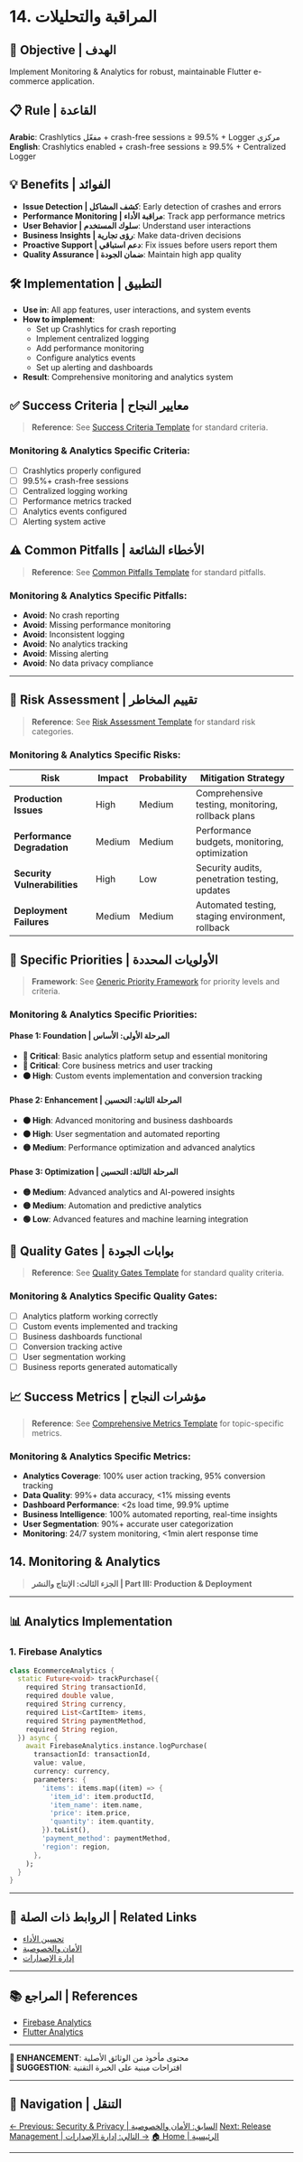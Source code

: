 # 14. المراقبة والتحليلات
## 🎯 **Objective | الهدف**
Implement Monitoring & Analytics for robust, maintainable Flutter e-commerce application.

## 📋 **Rule | القاعدة**
**Arabic**: Crashlytics مفعّل + crash-free sessions ≥ 99.5% + Logger مركزي
**English**: Crashlytics enabled + crash-free sessions ≥ 99.5% + Centralized Logger

## 💡 **Benefits | الفوائد**
- **Issue Detection | كشف المشاكل**: Early detection of crashes and errors
- **Performance Monitoring | مراقبة الأداء**: Track app performance metrics
- **User Behavior | سلوك المستخدم**: Understand user interactions
- **Business Insights | رؤى تجارية**: Make data-driven decisions
- **Proactive Support | دعم استباقي**: Fix issues before users report them
- **Quality Assurance | ضمان الجودة**: Maintain high app quality

## 🛠️ **Implementation | التطبيق**
- **Use in**: All app features, user interactions, and system events
- **How to implement**:
  - Set up Crashlytics for crash reporting
  - Implement centralized logging
  - Add performance monitoring
  - Configure analytics events
  - Set up alerting and dashboards
- **Result**: Comprehensive monitoring and analytics system

## ✅ **Success Criteria | معايير النجاح**

> **Reference**: See [Success Criteria Template](../../00-Templates/06_Success_Criteria_Template.md) for standard criteria.

### **Monitoring & Analytics Specific Criteria:**
- [ ] Crashlytics properly configured
- [ ] 99.5%+ crash-free sessions
- [ ] Centralized logging working
- [ ] Performance metrics tracked
- [ ] Analytics events configured
- [ ] Alerting system active

## ⚠️ **Common Pitfalls | الأخطاء الشائعة**

> **Reference**: See [Common Pitfalls Template](../../00-Templates/05_Common_Pitfalls_Template.md) for standard pitfalls.

### **Monitoring & Analytics Specific Pitfalls:**
- **Avoid**: No crash reporting
- **Avoid**: Missing performance monitoring
- **Avoid**: Inconsistent logging
- **Avoid**: No analytics tracking
- **Avoid**: Missing alerting
- **Avoid**: No data privacy compliance

---




## 🚨 **Risk Assessment | تقييم المخاطر**

> **Reference**: See [Risk Assessment Template](../../00-Templates/01_Risk_Assessment_Template.md) for standard risk categories.

### **Monitoring & Analytics Specific Risks:**
| Risk | Impact | Probability | Mitigation Strategy |
|------|--------|-------------|-------------------|
| **Production Issues** | High | Medium | Comprehensive testing, monitoring, rollback plans |
| **Performance Degradation** | Medium | Medium | Performance budgets, monitoring, optimization |
| **Security Vulnerabilities** | High | Low | Security audits, penetration testing, updates |
| **Deployment Failures** | Medium | Medium | Automated testing, staging environment, rollback |

## 🎯 **Specific Priorities | الأولويات المحددة**

> **Framework**: See [Generic Priority Framework](../../00-Templates/13_Generic_Priority_Framework.md) for priority levels and criteria.

### **Monitoring & Analytics Specific Priorities:**
#### **Phase 1: Foundation | المرحلة الأولى: الأساس**
- **🔴 Critical**: Basic analytics platform setup and essential monitoring
- **🔴 Critical**: Core business metrics and user tracking
- **🟠 High**: Custom events implementation and conversion tracking

#### **Phase 2: Enhancement | المرحلة الثانية: التحسين**
- **🟠 High**: Advanced monitoring and business dashboards
- **🟠 High**: User segmentation and automated reporting
- **🟡 Medium**: Performance optimization and advanced analytics

#### **Phase 3: Optimization | المرحلة الثالثة: التحسين**
- **🟡 Medium**: Advanced analytics and AI-powered insights
- **🟡 Medium**: Automation and predictive analytics
- **🟢 Low**: Advanced features and machine learning integration

## 🚪 **Quality Gates | بوابات الجودة**

> **Reference**: See [Quality Gates Template](../../00-Templates/03_Quality_Gates_Template.md) for standard quality criteria.

### **Monitoring & Analytics Specific Quality Gates:**
- [ ] Analytics platform working correctly
- [ ] Custom events implemented and tracking
- [ ] Business dashboards functional
- [ ] Conversion tracking active
- [ ] User segmentation working
- [ ] Business reports generated automatically

## 📈 **Success Metrics | مؤشرات النجاح**

> **Reference**: See [Comprehensive Metrics Template](../../00-Templates/15_Comprehensive_Metrics_Template.md) for topic-specific metrics.

### **Monitoring & Analytics Specific Metrics:**
- **Analytics Coverage**: 100% user action tracking, 95% conversion tracking
- **Data Quality**: 99%+ data accuracy, <1% missing events
- **Dashboard Performance**: <2s load time, 99.9% uptime
- **Business Intelligence**: 100% automated reporting, real-time insights
- **User Segmentation**: 90%+ accurate user categorization
- **Monitoring**: 24/7 system monitoring, <1min alert response time


## 14. Monitoring & Analytics

> **الجزء الثالث: الإنتاج والنشر | Part III: Production & Deployment**

---

## 📊 **Analytics Implementation**

### **1. Firebase Analytics**
```dart
class EcommerceAnalytics {
  static Future<void> trackPurchase({
    required String transactionId,
    required double value,
    required String currency,
    required List<CartItem> items,
    required String paymentMethod,
    required String region,
  }) async {
    await FirebaseAnalytics.instance.logPurchase(
      transactionId: transactionId,
      value: value,
      currency: currency,
      parameters: {
        'items': items.map((item) => {
          'item_id': item.productId,
          'item_name': item.name,
          'price': item.price,
          'quantity': item.quantity,
        }).toList(),
        'payment_method': paymentMethod,
        'region': region,
      },
    );
  }
}
```

---

## 🔗 **الروابط ذات الصلة | Related Links**

- [تحسين الأداء](12_Performance_Optimization.md)
- [الأمان والخصوصية](13_Security_Privacy.md)
- [إدارة الإصدارات](15_Release_Management.md)

---

## 📚 **المراجع | References**

- [Firebase Analytics](https://firebase.google.com/docs/analytics)
- [Flutter Analytics](https://docs.flutter.dev/development/data-and-backend/analytics)

---

**🔴 ENHANCEMENT**: محتوى مأخوذ من الوثائق الأصلية  
**🔵 SUGGESTION**: اقتراحات مبنية على الخبرة التقنية

---

## 🔗 **Navigation | التنقل**

[← Previous: Security & Privacy | السابق: الأمان والخصوصية](13_Security_Privacy.md)
[Next: Release Management | التالي: إدارة الإصدارات →](15_Release_Management.md)
[🏠 Home | الرئيسية](../../index.html)

---

